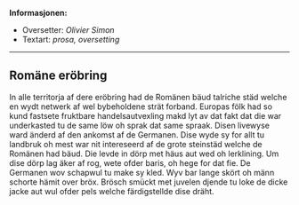 **Informasjonen:**

- Oversetter: *Olivier Simon*
- Textart: *prosa, oversetting*

---

## Romäne eröbring

In alle territorja af dere eröbring had de Romänen bäud talriche städ welche en wydt netwerk af wel bybeholdene strät forband. Europas fölk had so kund fastsete fruktbare handelsautvexling makd lyt av dat fakt dat die war underkasted tu de same löw oh sprak dat same spraak. Disen livewyse ward änderd af den ankomst af de Germanen. Dise wyde sy for allt tu landbruk oh mest war nit intereseerd af de grote steinstäd welche de Romänen had bäud. Die levde in dörp met häus aut wed oh lerklining. Um dise dörp lag äker af rog, wete ofder baris, oh hege for dat fie. De Germanen wov schapwul tu make sy kled. Wyv bar lange skört oh männ schorte hämit over bröx. Brösch smückt met juvelen djende tu loke de dicke jacke aut wul ofder pels welche färdigstellde dise dräht.
